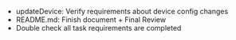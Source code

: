 - updateDevice: Verify requirements about device config changes
- README.md: Finish document + Final Review
- Double check all task requirements are completed